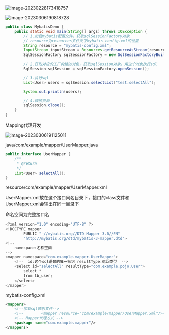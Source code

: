![image-20230228173418757](https://qiankun825.oss-cn-hangzhou.aliyuncs.com/img/image-20230228173418757.png)





![image-20230306190818728](https://qiankun825.oss-cn-hangzhou.aliyuncs.com/img/image-20230306190818728.png)



```java
public class MybatisDemo {
    public static void main(String[] args) throws IOException {
        // 1.加载mybatis配置文件，获取sqlSessionFactory对象
        // resource为resources文件夹下mybatis-config.xml的位置
        String resource = "mybatis-config.xml";
        InputStream inputStream = Resources.getResourceAsStream(resource);
        SqlSessionFactory sqlSessionFactory = new SqlSessionFactoryBuilder().build(inputStream);

        // 2.获取对应的工厂构建的对象，获取sqlSession对象。用这个对象执行sql
        SqlSession sqlSession = sqlSessionFactory.openSession();

        // 3.执行sql
        List<User> users = sqlSession.selectList("test.selectAll");

        System.out.println(users);

        // 4.释放资源
        sqlSession.close();
    }
}
```



Mapping代理开发

![image-20230306191125011](https://qiankun825.oss-cn-hangzhou.aliyuncs.com/img/image-20230306191125011.png)

java/com/example/mapper/UserMapper.java

```java
public interface UserMapper {
    /**
     * @return
     */
    List<User> selectAll();
}
```

resource/com/example/mapper/UserMapper.xml

UserMapper.xml放在这个接口同名目录下，接口的class文件和UserMapper.xml会输出在同一目录下

命名空间为完整接口名

```java
<?xml version="1.0" encoding="UTF-8" ?>
<!DOCTYPE mapper
        PUBLIC "-//mybatis.org//DTD Mapper 3.0//EN"
        "http://mybatis.org/dtd/mybatis-3-mapper.dtd">
<!--
    namespace:名称空间
-->
<mapper namespace="com.example.mapper.UserMapper">
    <!--  id:这个sql语句的唯一标识 resultType:返回类型  -->
    <select id="selectAll" resultType="com.example.pojo.User">
        select *
        from tb_user;
    </select>
</mapper>
```

mybatis-config.xml

```xml
<mappers>
    <!--加载sql映射文件-->
    <!--        <mapper resource="com/example/mapper/UserMapper.xml"/>-->
    <!-- Mapper代理方式 -->
    <package name="com.example.mapper"/>
</mappers>
```

